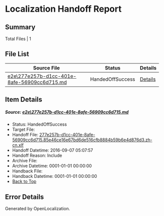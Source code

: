 # <a name='report-top'></a> Localization Handoff Report

## Summary
 Total Files | 1

## File List
 Source File | Status | Details 
 ----------- | ------ | ------- 
 [e2e\277e257b-d1cc-401e-8afe-56909cc6d715.md](https://github.com/OpenLocalizationTestOrg/ol-test0/blob/f5bec522eac963d4ad4842bcdead0b228fc63781/e2e/277e257b-d1cc-401e-8afe-56909cc6d715.md) | HandedOffSuccess | [Details](#b97b7e18656fe9b8d580bdc8bf5061cbe69ea0b91)

## Item Details
##### <a name='b97b7e18656fe9b8d580bdc8bf5061cbe69ea0b91'></a> Source: [e2e\277e257b-d1cc-401e-8afe-56909cc6d715.md](https://github.com/OpenLocalizationTestOrg/ol-test0/blob/f5bec522eac963d4ad4842bcdead0b228fc63781/e2e/277e257b-d1cc-401e-8afe-56909cc6d715.md)
* Status: HandedOffSuccess
* Target File: 
* Handoff File: [277e257b-d1cc-401e-8afe-56909cc6d715.85e46ce16e67bd6de516cfb8884b59b6e4d876d3.zh-cn.xlf](https://github.com/OpenLocalizationTestOrg/ol-test0-handoff/blob/eca824839a5ac1e23a0105afbeb9f763f7b8bade/ol-handoff/OpenLocalizationTestOrg/ol-test0-zhcn/ci/ht/277e257b-d1cc-401e-8afe-56909cc6d715.85e46ce16e67bd6de516cfb8884b59b6e4d876d3.zh-cn.xlf)
* Handoff Datetime: 2016-09-07 05:07:57
* Handoff Reason: Include
* Archive File: 
* Archive Datetime: 0001-01-01 00:00:00
* Handback File: 
* Handback Datetime: 0001-01-01 00:00:00
* [Back to Top](#report-top)


## Error Details

Generated by OpenLocalization.
